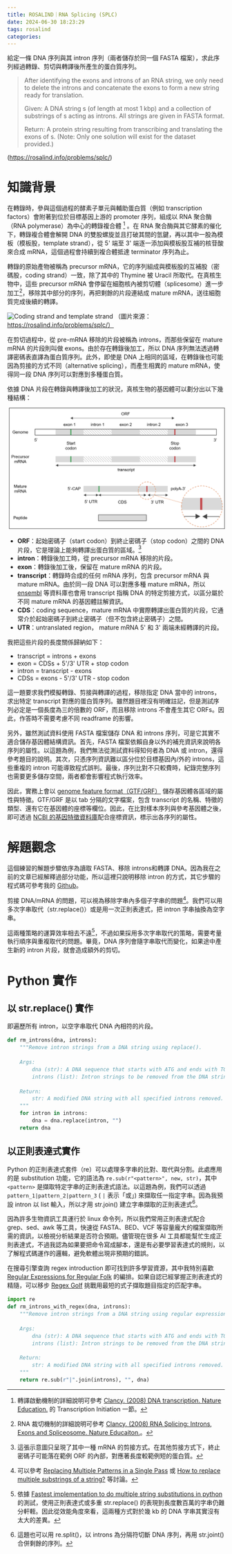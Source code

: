 ```yaml
---
title: ROSALIND｜RNA Splicing (SPLC)
date: 2024-06-30 18:23:29
tags: rosalind 
categories:
---
```


給定一條 DNA 序列與其 intron 序列（兩者儲存於同一個 FASTA 檔案），求此序列經過轉錄、剪切與轉譯後所產生的蛋白質序列。

> After identifying the exons and introns of an RNA string, we only need to delete the introns and concatenate the exons to form a new string ready for translation.
>
> Given: A DNA string s (of length at most 1 kbp) and a collection of substrings of s acting as introns. All strings are given in FASTA format.
>
> Return: A protein string resulting from transcribing and translating the exons of s. (Note: Only one solution will exist for the dataset provided.)

(https://rosalind.info/problems/splc/)

<!--more-->

# 知識背景

在轉錄時，參與這個過程的酵素子單元與輔助蛋白質（例如 transcription factors）會附著到位於目標基因上游的 promoter 序列，組成以 RNA 聚合酶（RNA polymerase）為中心的轉錄複合體 [^1] 。在 RNA 聚合酶與其它酵素的催化下，轉錄複合體會解開 DNA 的雙股螺旋並且打破其間的氫鍵，再以其中一股為模板（模板股，template strand），從 5' 端至 3' 端逐一添加與模板股互補的核苷酸來合成 mRNA，這個過程會持續到複合體抵達 terminator 序列為止。

轉錄的原始產物被稱為 precursor mRNA，它的序列組成與模板股的互補股（密碼股，coding strand）一致，除了其中的 Thymine 被 Uracil 所取代。在真核生物中，這些 precursor mRNA 會停留在細胞核內被剪切體（splicesome）進一步加工[^2]，移除其中部分的序列，再把剩餘的片段連結成 mature mRNA，送往細胞質完成後續的轉譯。

[^1]: 轉譯啟動機制的詳細說明可參考 [Clancy. (2008) DNA transcription. Nature Education.](https://www.nature.com/scitable/topicpage/dna-transcription-426/) 的 Transcription Initiation 一節。
[^2]: RNA 裁切機制的詳細說明可參考 [Clancy. (2008) RNA Splicing: Introns, Exons and Spliceosome. Nature Educaiton.](https://www.nature.com/scitable/topicpage/rna-splicing-introns-exons-and-spliceosome-12375/)。

![Coding strand and template strand](https://rosalind.info/media/coding_template_strands.png)
（圖片來源：https://rosalind.info/problems/splc/）

在剪切過程中，從 pre-mRNA 移除的片段被稱為 introns，而那些保留在 mature mRNA 的片段則叫做 exons。由於存在轉錄後加工，所以 DNA 序列無法透過轉譯密碼表直譯為蛋白質序列。此外，即使是 DNA 上相同的區域，在轉錄後也可能因為剪接的方式不同（alternative splicing），而產生相異的 mature mRNA，使得同一段 DNA 序列可以對應到多種蛋白質。

依據 DNA 片段在轉錄與轉譯後加工的狀況，真核生物的基因體可以劃分出以下幾種結構：

![Eukaryotic genome structure](https://raw.githubusercontent.com/5uperb0y/blog-media/main/rna-splicing/eukaryotic-genome-structure.png)

- **ORF**：起始密碼子（start codon）到終止密碼子（stop codon）之間的 DNA 片段，它是理論上能夠轉譯出蛋白質的區域。[^3]
- **intron**：轉錄後加工時，從 precursor mRNA 移除的片段。
- **exon**：轉錄後加工後，保留在 mature mRNA 的片段。
- **transcript**：轉錄時合成的任何 mRNA 序列，包含 precursor mRNA 與 mature mRNA。由於同一段 DNA 可以對應多種 mature mRNA，所以 [ensembl](https://asia.ensembl.org/Help/View?id=151) 等資料庫也會用 transcript 指稱 DNA 的特定剪接方式，以區分屬於不同 mature mRNA 的基因體註解資訊。
- **CDS**：coding sequence，mature mRNA 中實際轉譯出蛋白質的片段，它通常介於起始密碼子到終止密碼子（但不包含終止密碼子）之間。
- **UTR**：untranslated region， mature mRNA 5' 和 3' 兩端未經轉譯的片段。

[^3]: 這張示意圖只呈現了其中一種 mRNA 的剪接方式。在其他剪接方式下，終止密碼子可能落在範例 ORF 的內部，對應著長度較範例短的蛋白質。

我把這些片段的長度關係歸納如下：

- transcript = introns + exons
- exon = CDSs + 5'/3' UTR + stop codon
- intron = transcript - exons
- CDSs = exons - 5'/3' UTR - stop codon

這一題要求我們模擬轉錄、剪接與轉譯的過程，移除指定 DNA 當中的 introns，求出特定 transcript 對應的蛋白質序列。雖然題目裡沒有明確註記，但是測試序列必定是一個長度為三的倍數的 ORF，而且移除 introns 不會產生其它 ORFs。因此，作答時不需要考慮不同 readframe 的影響。

另外，雖然測試資料使用 FASTA 檔案儲存 DNA 和 introns 序列，可是它其實不適合儲存基因體結構資訊。首先，FASTA 檔案依賴自身以外的補充資訊來說明各序列的屬性。以這題為例，我們無法從測試資料得知何者為 DNA 或 intron，還得參考題目的說明。其次，只憑序列資訊難以區分位於目標基因內/外的 introns，這些重複的 intron 可能導致程式誤判。最後，序列比對不只較費時，紀錄完整序列也需要更多儲存空間，兩者都會影響程式執行效率。

因此，實務上會以 [genome feature format（GTF/GRF）](https://asia.ensembl.org/info/website/upload/gff.html) 儲存基因體各區域的屬性與特徵。GTF/GRF 是以 tab 分隔的文字檔案，包含 transcript 的名稱、特徵的類型、還有它在基因體的座標等欄位。因此，在比對樣本序列與參考基因體之後，即可透過 [NCBI 的基因特徵資料庫](https://www.ncbi.nlm.nih.gov/genbank/genomes_gff/)配合座標資訊，標示出各序列的屬性。

# 解題觀念

這個練習的解題步驟依序為讀取 FASTA、移除 introns和轉譯 DNA。因為我在之前的文章已經解釋過部分功能，所以這裡只說明移除 intron 的方式，其它步驟的程式碼可參考我的 [Github](https://github.com/5uperb0y/rosalind/blob/main/code/splc/splc.py)。

剪接 DNA/mRNA 的問題，可以視為移除字串內多個子字串的問題[^4]。我們可以用多次字串取代（str.replace()）或是用一次正則表達式，把 intron 字串抽換為空字串。

[^4]: 可以參考 [Replacing Multiple Patterns in a Single Pass](https://www.oreilly.com/library/view/python-cookbook/0596001673/ch03s15.html) 或 [How to replace multiple substrings of a string?](https://stackoverflow.com/questions/6116978/how-to-replace-multiple-substrings-of-a-string) 等討論。

這兩種策略的運算效率相去不遠[^5]，不過如果採用多次字串取代的策略，需要考量執行順序與重複取代的問題。畢竟，DNA 序列會隨字串取代而變化，如果途中產生新的 intron 片段，就會造成額外的剪切。

[^5]: 依據 [Fastest implementation to do multiple string substitutions in python](https://stackoverflow.com/questions/3411006/fastest-implementation-to-do-multiple-string-substitutions-in-python) 的測試，使用正則表達式或多重 str.replace() 的表現到長度數百萬的字串仍難分軒輊。因此從效能角度來看，這兩種方式對於幾 kb 的 DNA 字串其實沒有太大的差異。

# Python 實作

## 以 str.replace() 實作

即遍歷所有 intron，以空字串取代 DNA 內相符的片段。

```python
def rm_introns(dna, introns):
    """Remove intron strings from a DNA string using replace().

    Args:
        dna (str): A DNA sequence that starts with ATG and ends with TGA, TAG, or TAA.
        introns (list): Intron strings to be removed from the DNA string.

    Return:
        str: A modified DNA string with all specified introns removed.
    """
    for intron in introns:
        dna = dna.replace(intron, "")
    return dna
```

## 以正則表達式實作

Python 的正則表達式套件（re）可以處理多字串的比對、取代與分割。此處應用的是 substitution 功能，它的語法為 `re.sub(r"<pattern>", new, str)`，其中 `<pattern>` 是擷取特定字串的正則表達式語法。以這題為例，我們可以透過 `pattern_1|pattern_2|pattern_3` ( `|` 表示「或」) 來擷取任一指定字串。因為我預設 intron 以 list 輸入，所以才用 str.join() 建立字串擷取的正則表達式[^6]。

因為許多生物資訊工具運行於 linux 命令列，所以我們常用正則表達式配合 grep、sed、awk 等工具，快速從 FASTA、BED、VCF 等容量龐大的檔案擷取所需的資訊，以檢視分析結果是否符合預期。儘管現在很多 AI 工具都能幫忙生成正則表達式，不過我認為如果要把命令寫成腳本，還是有必要學習表達式的規則，以了解程式碼運作的邏輯，避免軟體出現非預期的錯誤。

在搜尋引擎查詢 regex introduction 即可找到許多學習資源，其中我特別喜歡 [Regular Expressions for Regular Folk](https://refrf.dev/) 的編排。如果自認已經掌握正則表達式的精隨，可以移步 [Regex Golf](https://alf.nu/RegexGolf?world=regex&level=r00) 挑戰用最短的式子擷取題目指定的匹配字串。

[^6]: 這題也可以用 re.split()，以 introns 為分隔符切斷 DNA 序列，再用 str.joint() 合併剩餘的序列。

```python
import re
def rm_introns_with_regex(dna, introns):
    """Remove intron strings from a DNA string using regular expression substitution.

    Args:
        dna (str): A DNA sequence that starts with ATG and ends with TGA, TAG, or TAA.
        introns (list): Intron strings to be removed from the DNA string.

    Return:
        str: A modified DNA string with all specified introns removed.
    """
    return re.sub(r"|".join(introns), "", dna)
```

